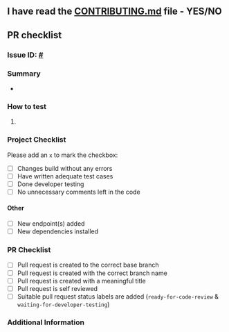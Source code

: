 ## I have read the [CONTRIBUTING.md](https://github.com/skappHQ/skapp-be/blob/main/CONTRIBUTING.md) file - YES/NO

## PR checklist

### Issue ID: [#](https://github.com/rootcodelabs/skapp/issues/)

### Summary

- 

### How to test

1.

### Project Checklist
Please add an `x` to mark the checkbox:

- [ ] Changes build without any errors
- [ ] Have written adequate test cases
- [ ] Done developer testing
- [ ] No unnecessary comments left in the code

#### Other

- [ ] New endpoint(s) added
- [ ] New dependencies installed

### PR Checklist

- [ ] Pull request is created to the correct base branch
- [ ] Pull request is created with the correct branch name
- [ ] Pull request is created with a meaningful title
- [ ] Pull request is self reviewed
- [ ] Suitable pull request status labels are added (`ready-for-code-review` & `waiting-for-developer-testing`)

### Additional Information
